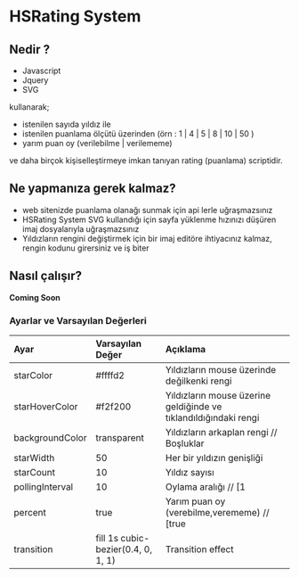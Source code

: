 # HSRating System

## Nedir ?
* Javascript
* Jquery
* SVG

kullanarak;
* istenilen sayıda yıldız ile 
* istenilen puanlama ölçütü üzerinden (örn : 1 | 4 | 5 | 8 | 10 | 50 )
* yarım puan oy (verilebilme | verilememe)

ve daha birçok kişiselleştirmeye imkan tanıyan rating (puanlama) scriptidir.

## Ne yapmanıza gerek kalmaz?
* web sitenizde puanlama olanağı sunmak için api lerle uğraşmazsınız
* HSRating System SVG kullandığı için sayfa yüklenme hızınızı düşüren imaj dosyalarıyla uğraşmazsınız
* Yıldızların rengini değiştirmek için bir imaj editöre ihtiyacınız kalmaz, rengin kodunu girersiniz ve iş biter

## Nasıl çalışır?

**Coming Soon**

### Ayarlar ve Varsayılan Değerleri

|Ayar              |Varsayılan Değer|Açıklama|
|:-----------------|:---------------|:-------|
|starColor         | #ffffd2                            | Yıldızların mouse üzerinde değilkenki rengi|
|starHoverColor    | #f2f200                            | Yıldızların mouse üzerine geldiğinde ve tıklandıldığındaki rengi|
|backgroundColor   | transparent                        | Yıldızların arkaplan rengi // Boşluklar|
|starWidth         | 50                                 | Her bir yıldızın genişliği|
|starCount         | 10                                 | Yıldız sayısı|
|pollingInterval   | 10                                 | Oylama aralığı // [1|2|3|..|10|..|9999|..]|
|percent           | true                               | Yarım puan oy (verebilme,verememe) // [true|false]|
|transition        | fill 1s cubic-bezier(0.4, 0, 1, 1) | Transition effect|
